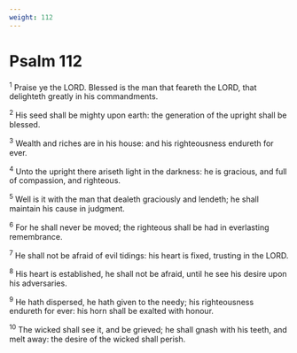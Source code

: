 ```yaml
---
weight: 112
---
```


# Psalm 112

<sup>1</sup> Praise ye the LORD. Blessed is the man that feareth the LORD, that delighteth greatly in his commandments. 

<sup>2</sup> His seed shall be mighty upon earth: the generation of the upright shall be blessed. 

<sup>3</sup> Wealth and riches are in his house: and his righteousness endureth for ever. 

<sup>4</sup> Unto the upright there ariseth light in the darkness: he is gracious, and full of compassion, and righteous. 

<sup>5</sup> Well is it with the man that dealeth graciously and lendeth; he shall maintain his cause in judgment. 

<sup>6</sup> For he shall never be moved; the righteous shall be had in everlasting remembrance. 

<sup>7</sup> He shall not be afraid of evil tidings: his heart is fixed, trusting in the LORD. 

<sup>8</sup> His heart is established, he shall not be afraid, until he see his desire upon his adversaries. 

<sup>9</sup> He hath dispersed, he hath given to the needy; his righteousness endureth for ever: his horn shall be exalted with honour. 

<sup>10</sup> The wicked shall see it, and be grieved; he shall gnash with his teeth, and melt away: the desire of the wicked shall perish. 


